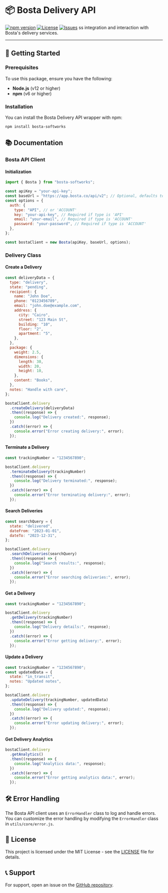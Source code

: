 # 📦 Bosta Delivery API

[![npm version](https://img.shields.io/npm/v/bosta-softworks)](https://www.npmjs.com/package/bosta-softworks)
[![License](https://github.com/Softworks-Studio/bosta/blob/main/LICENSE)](LICENSE)
[![Issues](https://github.com/Softworks-Studio/bosta/issues)](https://github.com/Softworks-Studio/bosta/issues)
ss integration and interaction with Bosta's delivery services.

---

## 🚀 Getting Started

### Prerequisites

To use this package, ensure you have the following:

- **Node.js** (v12 or higher)
- **npm** (v6 or higher)

### Installation

You can install the Bosta Delivery API wrapper with npm:

```bash
npm install bosta-softworks
```

## 📚 Documentation

### Bosta API Client

#### Initialization

```javascript
import { Bosta } from "bosta-softworks";

const apiKey = "your-api-key";
const baseUrl = "https://app.bosta.co/api/v2"; // Optional, defaults to Bosta's API URL
const options = {
  auth: {
    type: "API", // or 'ACCOUNT'
    key: "your-api-key", // Required if type is 'API'
    email: "your-email", // Required if type is 'ACCOUNT'
    password: "your-password", // Required if type is 'ACCOUNT'
  },
};

const bostaClient = new Bosta(apiKey, baseUrl, options);
```

### Delivery Class

#### Create a Delivery

```javascript
const deliveryData = {
  type: "delivery",
  state: "pending",
  recipient: {
    name: "John Doe",
    phone: "0123456789",
    email: "john.doe@example.com",
    address: {
      city: "Cairo",
      street: "123 Main St",
      building: "10",
      floor: "2",
      apartment: "5",
    },
  },
  package: {
    weight: 2.5,
    dimensions: {
      length: 30,
      width: 20,
      height: 10,
    },
    content: "Books",
  },
  notes: "Handle with care",
};

bostaClient.delivery
  .createDelivery(deliveryData)
  .then((response) => {
    console.log("Delivery created:", response);
  })
  .catch((error) => {
    console.error("Error creating delivery:", error);
  });
```

#### Terminate a Delivery

```javascript
const trackingNumber = "1234567890";

bostaClient.delivery
  .terminateDelivery(trackingNumber)
  .then((response) => {
    console.log("Delivery terminated:", response);
  })
  .catch((error) => {
    console.error("Error terminating delivery:", error);
  });
```

#### Search Deliveries

```javascript
const searchQuery = {
  state: "delivered",
  dateFrom: "2023-01-01",
  dateTo: "2023-12-31",
};

bostaClient.delivery
  .searchDeliveries(searchQuery)
  .then((response) => {
    console.log("Search results:", response);
  })
  .catch((error) => {
    console.error("Error searching deliveries:", error);
  });
```

#### Get a Delivery

```javascript
const trackingNumber = "1234567890";

bostaClient.delivery
  .getDelivery(trackingNumber)
  .then((response) => {
    console.log("Delivery details:", response);
  })
  .catch((error) => {
    console.error("Error getting delivery:", error);
  });
```

#### Update a Delivery

```javascript
const trackingNumber = "1234567890";
const updatedData = {
  state: "in_transit",
  notes: "Updated notes",
};

bostaClient.delivery
  .updateDelivery(trackingNumber, updatedData)
  .then((response) => {
    console.log("Delivery updated:", response);
  })
  .catch((error) => {
    console.error("Error updating delivery:", error);
  });
```

#### Get Delivery Analytics

```javascript
bostaClient.delivery
  .getAnalytics()
  .then((response) => {
    console.log("Analytics data:", response);
  })
  .catch((error) => {
    console.error("Error getting analytics data:", error);
  });
```

## 🛠️ Error Handling

The Bosta API client uses an `ErrorHandler` class to log and handle errors. You can customize the error handling by modifying the `ErrorHandler` class in `utils/core/error.js`.

## 📄 License

This project is licensed under the MIT License - see the [LICENSE](https://github.com/Softworks-Studio/bosta-softworks/blob/main/LICENSE) file for details.

## 📞 Support

For support, open an issue on the [GitHub repository](https://github.com/Softworks-Studio/bosta-softworks/issues).
